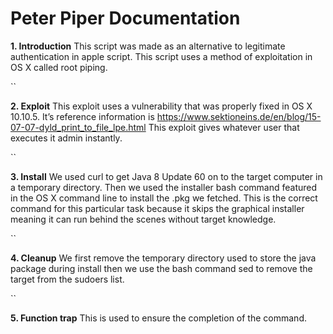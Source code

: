 # Peter Piper Documentation #

__1. Introduction__
This script was made as an alternative to legitimate authentication in apple script. This script uses a method of exploitation in OS X  called root piping.

``

__2. Exploit__
This exploit uses a vulnerability that was properly fixed in OS X 10.10.5. It’s reference information is https://www.sektioneins.de/en/blog/15-07-07-dyld_print_to_file_lpe.html
This exploit gives whatever user that executes it admin instantly.

``

__3. Install__
We used curl to get Java 8 Update 60 on to the target computer in a temporary directory. Then we used the installer bash command featured in the OS X command line to install the .pkg we fetched. This is the correct command for this particular task because it skips the graphical  installer meaning it can run behind the scenes without target knowledge.

``

__4. Cleanup__
We first remove the temporary directory used to store the java package during install then we use the bash command sed to remove the target from the sudoers list.

``

__5. Function trap__
This is used to ensure the completion of the command.
